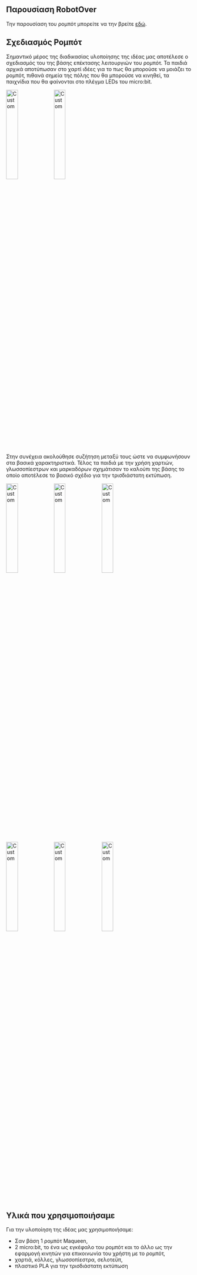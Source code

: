## Παρουσίαση RobotOver
Την παρουσίαση του ρομπότ μπορείτε να την βρείτε [εδώ](https://bit.ly/40HiauG).

## Σχεδιασμός Ρομπότ
Σημαντικό μέρος της διαδικασίας υλοποίησης της ιδέας μας αποτέλεσε ο σχεδιασμός του της βάσης επέκτασης λειτουργιών του ρομπότ.
Τα παιδιά αρχικά αποτύπωσαν στο χαρτί ιδέες για το πως θα μπορούσε να μοιάζει το ρομπότ, πιθανά σημεία της πόλης που θα μπορούσε να κινηθεί, τα παιχνίδια που θα φαίνονται στο πλέγμα LEDs του micro:bit.

<img src="./assets/20241029_194232.jpg" alt="Custom" width="auto" height="25%"/>
<img src="./assets/20241029_194236.jpg" alt="Custom" width="auto" height="25%"/>


Στην συνέχεια ακολούθησε συζήτηση μεταξύ τους ώστε να συμφωνήσουν στα βασικά χαρακτηριστικά. Τέλος τα παιδιά με την χρήση χαρτιών, γλωσσοπίεστρων και μαρκαδόρων σχημάτισαν το καλούπι της βάσης το οποίο αποτέλεσε το βασικό σχέδιο για την τρισδιάστατη εκτύπωση.

<img src="./assets/20241110_112115.jpg" alt="Custom" width="auto" height="25%"/>
<img src="./assets/20241110_112121.jpg" alt="Custom" width="auto" height="25%"/>
<img src="./assets/20241110_112140.jpg" alt="Custom" width="auto" height="25%"/>
<img src="./assets/20241110_113400.jpg" alt="Custom" width="auto" height="25%"/>
<img src="./assets/20241112_203721.jpg" alt="Custom" width="auto" height="25%"/>
<img src="./assets/20241112_203735.jpg" alt="Custom" width="auto" height="25%"/>

 ## Υλικά που χρησιμοποιήσαμε

 Για την υλοποίηση της ιδέας μας χρησιμοποιήσαμε:
 - Σαν βάση 1 ρομπότ Maqueen,
 - 2 micro:bit, το ένα ως εγκέφαλο του ρομπότ και το άλλο ως την εφαρμογή κινητών για επικοινωνία του χρήστη με το ρομπότ,
 - χαρτιά, κόλλες, γλωσσοπίεστρα, σελοτεϋπ,
 - πλαστικό PLA για την τρισδιάστατη εκτύπωση